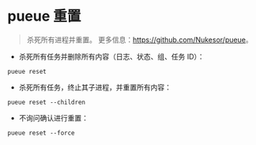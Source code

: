 # pueue 重置

> 杀死所有进程并重置。
> 更多信息：<https://github.com/Nukesor/pueue>。

- 杀死所有任务并删除所有内容（日志、状态、组、任务 ID）：

`pueue reset`

- 杀死所有任务，终止其子进程，并重置所有内容：

`pueue reset --children`

- 不询问确认进行重置：

`pueue reset --force`
